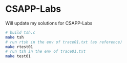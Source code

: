 # CSAPP-Labs
Will update my solutions for CSAPP-Labs 

```bash
# build tsh.c
make tsh
# run rtsh in the env of trace01.txt (as reference)
make rtest01
# run tsh in the env of trace01.txt
make test01
```

